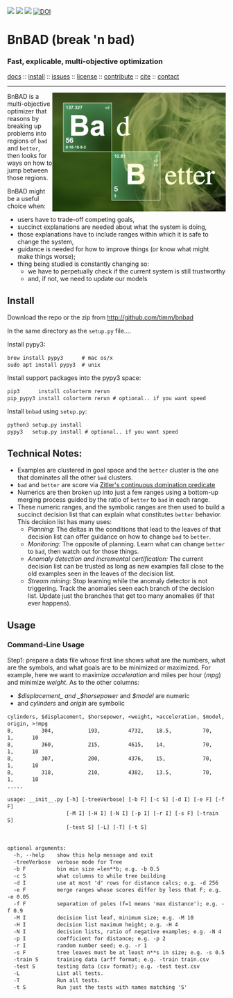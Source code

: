 <p>
<a href="LICENSE.md"><img 
src="https://img.shields.io/badge/license-mit-red"></a> <img 
src="https://img.shields.io/badge/purpose-ai,se-blueviolet"> <a 
     href="https://travis-ci.org/github/timm/bnbad"> <img 
src="https://travis-ci.org/timm/bnbad.svg?branch=master"></a> <a
href="https://doi.org/10.5281/zenodo.3947026"><img 
src="https://zenodo.org/badge/DOI/10.5281/zenodo.3947026.svg" alt="DOI"></a>
</p>

<h1 xalign=center>BnBAD (break 'n bad)</h3>
<h3 xalign=center> Fast, explicable, multi-objective optimization</h3> 
<p xalign=center>
<a
href="http://menzies.us/bnbad">docs</a> :: <a
href="#install">install</a> :: <a
href="https://github.com/timm/bnbad/issues">issues</a> :: <a
href="LICENSE.md">license</a> :: <a
href="CONTRIBUTING.md">contribute</a> :: <a
href="CITATION.md">cite</a> ::  <a
href="CONTACT.md">contact</a>  
</p>

<hr>
<img  align=right width=400 
src="docs/letscook.png">


BnBAD is a multi-objective optimizer
that reasons by breaking up problems into regions of `bad` and
`better`, then looks for ways on how to jump between those regions.

BnBAD might be a useful choice when:

- users have to trade-off competing goals, 
- succinct explanations are needed about what the system is doing,
- those explanations have to include ranges within which it is safe
  to change the system, 
- guidance is needed for how to improve things
  (or know what might make things worse); 
- thing being studied is constantly changing so:
   - we have to perpetually check if the current system is still trustworthy
   - and, if not, we need to update our models

## Install

Download the repo or the zip from http://github.com/timm/bnbad

In the same directory as the `setup.py` file....

Install pypy3:

    brew install pypy3      # mac os/x
    sudo apt install pypy3  # unix

Install support packages into the pypy3 space:

    pip3      install colorterm rerun
    pip_pypy3 install colorterm rerun # optional.. if you want speed

Install `bnbad` using `setup.py`:

    python3 setup.py install
    pypy3   setup.py install # optional.. if you want speed

## Technical Notes: 

- Examples are clustered in goal
  space and the `better` cluster is the one that dominates all the
  other `bad` clusters.
- `bad` and `better` are score via [Zitler's continuous domination predicate](docs/index.html#bnbad.Tab.better)
- Numerics are then broken up into just a few ranges
  using a bottom-up merging process
  guided by the ratio of `better` to `bad`  in each range. 
- These numeric ranges,
  and the symbolic ranges are then used to build a succinct decision list
  that can explain what constitutes `better` behavior. 
  This decision list has many uses:
    - _Planning_: The deltas in the conditions that lead to the leaves of that decision list can
      offer guidance on how to change
      `bad` to `better`. 
    - _Monitoring_: The opposite of planning. Learn what can change `better`
      to `bad`, then watch out for those things.
    - _Anomaly detection and incremental certification:_ 
     The current decision list can be trusted as long as new examples 
     fall close to the old examples seen in the leaves of the decision list.
    - _Stream mining_: Stop learning while the anomaly detector is not
      triggering. Track the anomalies seen each branch of the decision list.
      Update just the branches that get too many anomalies (if that ever happens).

## Usage

### Command-Line Usage

Step1: prepare a data file whose first line shows what
are the numbers, what are the symbols, and what
goals are to be
minimized or maximized. For example, here we want to
maximize _acceleration_ and miles per hour (_mpg_) and minimize _weight_.
As to the other columns:

-  _$displacement_ and _$horsepower_ and _$model_ are numeric
- and _cylinders_ and _origin_ are symbolic

```csv
cylinders, $displacement, $horsepower, <weight, >acceleration, $model,  origin, >!mpg
8,         304,           193,         4732,    18.5,          70,      1,      10
8,         360,           215,         4615,    14,            70,      1,      10
8,         307,           200,         4376,    15,            70,      1,      10
8,         318,           210,         4382,    13.5,          70,      1,      10
.....
```

```
usage: __init__.py [-h] [-treeVerbose] [-b F] [-c S] [-d I] [-e F] [-f F]
                   [-M I] [-H I] [-N I] [-p I] [-r I] [-s F] [-train S]
                   [-test S] [-L] [-T] [-t S]


optional arguments:
  -h, --help    show this help message and exit
  -treeVerbose  verbose mode for Tree
  -b F          bin min size =len**b; e.g. -b 0.5
  -c S          what columns to while tree building
  -d I          use at most 'd' rows for distance calcs; e.g. -d 256
  -e F          merge ranges whose scores differ by less that F; e.g. -e 0.05
  -f F          separation of poles (f=1 means 'max distance'); e.g. -f 0.9
  -M I          decision list leaf, minimum size; e.g. -M 10
  -H I          decision list maximum height; e.g. -H 4
  -N I          decision lists, ratio of negative examples; e.g. -N 4
  -p I          coefficient for distance; e.g. -p 2
  -r I          random number seed; e.g. -r 1
  -s F          tree leaves must be at least n**s in size; e.g. -s 0.5
  -train S      training data (arff format; e.g. -train train.csv
  -test S       testing data (csv format); e.g. -test test.csv
  -L            List all tests.
  -T            Run all tests.
  -t S          Run just the tests with names matching 'S'
```
